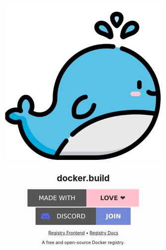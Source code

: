 <div align="center">

![Logo](assets/logo.svg)

# docker.build

[![Made with love](assets/badge-made-with-love.svg)](https://github.com/mistweaverco/docker.build/graphs/contributors)
[![Discord](assets/badge-discord.svg)](https://mistweaverco.com/discord)

[Registry Frontend](https://docker.build) • [Registry Docs](https://docker.build/docs)

<p></p>

A free and open-source Docker registry.

<p></p>

</div>
